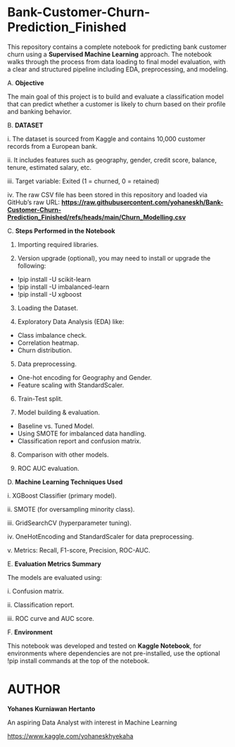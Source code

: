 # Bank-Customer-Churn-Prediction_Finished

This repository contains a complete notebook for predicting bank customer churn using a **Supervised Machine Learning** approach. The notebook walks through the process from data loading to final model evaluation, with a clear and structured pipeline including EDA, preprocessing, and modeling.

A. **Objective**

The main goal of this project is to build and evaluate a classification model that can predict whether a customer is likely to churn based on their profile and banking behavior.

B. **DATASET**

i. The dataset is sourced from Kaggle and contains 10,000 customer records from a European bank.

ii. It includes features such as geography, gender, credit score, balance, tenure, estimated salary, etc.

iii. Target variable: Exited (1 = churned, 0 = retained)

iv. The raw CSV file has been stored in this repository and loaded via GitHub’s raw URL: **https://raw.githubusercontent.com/yohaneskh/Bank-Customer-Churn-Prediction_Finished/refs/heads/main/Churn_Modelling.csv**

C. **Steps Performed in the Notebook**

1. Importing required libraries.

2. Version upgrade (optional), you may need to install or upgrade the following:
- !pip install -U scikit-learn
- !pip install -U imbalanced-learn
- !pip install -U xgboost

3. Loading the Dataset.

4. Exploratory Data Analysis (EDA) like:
- Class imbalance check.
- Correlation heatmap.
- Churn distribution.

5. Data preprocessing.
- One-hot encoding for Geography and Gender.
- Feature scaling with StandardScaler.
  
6. Train-Test split.
  
7. Model building & evaluation.
- Baseline vs. Tuned Model.
- Using SMOTE for imbalanced data handling.
- Classification report and confusion matrix.
  
8. Comparison with other models.
   
9. ROC AUC evaluation.

D. **Machine Learning Techniques Used**

i. XGBoost Classifier (primary model).

ii. SMOTE (for oversampling minority class).

iii. GridSearchCV (hyperparameter tuning).

iv. OneHotEncoding and StandardScaler for data preprocessing.

v. Metrics: Recall, F1-score, Precision, ROC-AUC.

E. **Evaluation Metrics Summary**

The models are evaluated using:

i. Confusion matrix.

ii. Classification report.

iii. ROC curve and AUC score.

F. **Environment**

This notebook was developed and tested on **Kaggle Notebook**, for environments where dependencies are not pre-installed, use the optional !pip install commands at the top of the notebook.

# **AUTHOR**

**Yohanes Kurniawan Hertanto**

An aspiring Data Analyst with interest in Machine Learning

https://www.kaggle.com/yohaneskhyekaha
